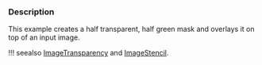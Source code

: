 ### Description

This example creates a half transparent, half green mask and overlays it on top of an input image.

!!! seealso
    [ImageTransparency](/Cxx/Visualization/ImageTransparency) and [ImageStencil](/Cxx/Images/ImageStencil).
